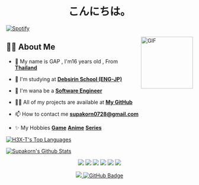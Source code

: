 <h1 align="center">こんにちは。</h1>

[![Spotify](https://novatorem-h3x-t.vercel.app/api/spotify)](https://open.spotify.com/user/314ljfgc3h2e3vrqtbm3tq35t5zq)


<img align="right" alt="GIF" height="140px" src="https://c.tenor.com/DXSGaTnT5tgAAAAC/green-aesthetic.gif" height="175px"/></a>

## 🙋‍♂️ About Me

- 🧢 My name is GAP , I'm16 years old , From **[Thailand](https://en.wikipedia.org/wiki/Thailand)** 

- 🏫 I'm studying at **[Debsirin School (ENG-JP)](https://www.debsirin.ac.th)**   

- 👯 I'm wana be a **[Software Engineer](https://en.wikipedia.org/wiki/Software_engineering)**

- 👨‍💻 All of my projects are available at **[My GitHub](https://github.com/H3X-T?tab=repositories)**

- 📫 How to contact me **supakorn0728@gmail.com**

- ✨ My Hobbies **[Game](https://steamcommunity.com/id/Hexterwannacry/)** **[Anime](https://myanimelist.net/profile/H3X-T)** **[Series](https://www.netflix.com/browse)**

<!-- ## 📌 Languages and Frameworks: (some still learning) -->

<p align="left"> 
    <!-- <a href="https://www.w3schools.com/html/default.asp" target="_blank"> <img src="https://img.icons8.com/color/48/000000/html-5.png"/></a> 
    <a href="https://www.w3schools.com/css/" target="_blank"> <img src="https://img.icons8.com/color/48/000000/css3.png"/></a> 
    <a href="https://www.w3schools.com/js/default.asp" target="_blank"><img src="https://img.icons8.com/color/48/000000/javascript.png"/></a> 
    <a href="https://getbootstrap.com" target="_blank"> <img src="https://img.icons8.com/color/48/000000/bootstrap.png"/></a> -->
    <!-- <a href="https://www.python.org" target="_blank"><img src="https://img.icons8.com/color/48/000000/python.png"/></a>
    <a href="https://www.php.net/" target="_blank"><img src="https://img.icons8.com/offices/48/000000/php-logo.png"/></a>
    <a href="https://en.wikipedia.org/wiki/C_(programming_language)" target="_blank"><img src="https://img.icons8.com/color/48/000000/c-programming.png"/></a>
    <a href="https://www.w3schools.com/cs/index.php" target="_blank"><img src="https://img.icons8.com/color/48/000000/c-sharp-logo.png"/></a> -->
    <!-- <a href="https://www.w3schools.com/cpp/default.asp" target="_blank"><img src="https://img.icons8.com/color/48/000000/c-plus-plus-logo.png"/></a> -->
<!--     <a href="https://www.w3schools.com/r/default.asp" target="_blank"><img src="https://img.icons8.com/external-becris-flat-becris/48/000000/external-r-data-science-becris-flat-becris.png"/></a> -->
    <!-- <a href="https://www.w3schools.com/sql/default.asp"target="_blank"><img src="https://img.icons8.com/external-tal-revivo-shadow-tal-revivo/48/000000/external-mysql-an-open-source-relational-database-management-system-logo-shadow-tal-revivo.png"/></a>
    <a href="https://go.dev/"target="_blank"><img src="https://img.icons8.com/color/48/000000/golang.png"/></a>
    <a href="https://www.w3schools.com/java/"target="_blank"><img src="https://img.icons8.com/color/48/000000/java-coffee-cup-logo--v1.png"/></a>
    <a href="https://kotlinlang.org/"target="_blank"><img src="https://img.icons8.com/color/48/000000/kotlin.png"/></a>
    <a href="https://dart.dev/"target="_blank"><img src="https://img.icons8.com/color/48/000000/dart.png"/></a>
    <a href="https://www.mongodb.com/"target="_blank"><img src="https://img.icons8.com/color/48/000000/mongodb.png"/></a>
    <a href="https://angular.io/"target="_blank"><img src="https://img.icons8.com/external-tal-revivo-color-tal-revivo/48/000000/external-angular-a-typescript-based-open-source-web-application-framework-logo-color-tal-revivo.png"/></a>
    <a href="https://reactjs.org/"target="_blank"><img src="https://img.icons8.com/color/48/000000/react-native.png"/></a>
    <a href="https://redux.js.org/"target="_blank"><img src="https://img.icons8.com/color/48/000000/redux.png"/></a>
    <a href="https://nodejs.org/en/"target="_blank"><img src="https://img.icons8.com/color/48/000000/nodejs.png"/></a>
    <a href="https://vuejs.org/"target="_blank"><img src="https://img.icons8.com/color/48/000000/vue-js.png"/></a>
    <a href="https://www.djangoproject.com/"target="_blank"><img src="https://img.icons8.com/color/48/000000/django.png"/></a>
    <a href="https://flask.palletsprojects.com/en/2.0.x/"target="_blank"><img src="https://img.icons8.com/ios/48/000000/flask.png"/></a>
    <a href="https://www.w3schools.com/jquERy/default.asp"target="_blank"><img src="https://img.icons8.com/external-tal-revivo-shadow-tal-revivo/48/000000/external-jquery-is-a-javascript-library-designed-to-simplify-html-logo-shadow-tal-revivo.png"/></a>
    <a href="https://mariadb.org/"target="_blank"><img src="https://img.icons8.com/color/48/000000/maria-db.png"/></a> -->
<!--     <a href="https://www.rust-lang.org/"target="_blank"><img src="https://img.icons8.com/external-tal-revivo-color-tal-revivo/48/000000/external-rust-is-a-multi-paradigm-system-programming-language-logo-color-tal-revivo.png"/></a> -->
<!--     <a href="https://www.ruby-lang.org/en/"target="_blank"><img src="https://img.icons8.com/windows/48/000000/ruby-on-rails.png"/></a>  -->
    <!-- <a href="https://www.typescriptlang.org/"target="_blank"><img src="https://img.icons8.com/color/48/000000/typescript.png"/></a>
    <a href="https://nuxtjs.org/"target="_blank"><img src="https://img.icons8.com/external-tal-revivo-shadow-tal-revivo/48/000000/external-nuxt-js-a-free-and-open-source-web-application-framework-logo-shadow-tal-revivo.png"/></a>
    <a href="https://mui.com/"target="_blank"><img src="https://img.icons8.com/color/48/000000/material-ui.png"/></a>
    <a href="https://laravel.com/"target="_blank"><img src="https://img.icons8.com/fluency/48/000000/laravel.png"/></a> -->
    
</p>

<!-- ## ⚒️ Tools :
<p align="left"> 
    <a href="https://code.visualstudio.com/" target="_blank"><img src="https://img.icons8.com/color/48/000000/visual-studio-code-2019.png"/></a> 
    <a href="https://visualstudio.microsoft.com/" target="_blank"><img src="https://img.icons8.com/color/48/000000/visual-studio.png"/></a> 
    <a href="https://www.jetbrains.com/pycharm/" target="_blank"><img src="https://img.icons8.com/color/48/000000/pycharm.png"/></a> 
    <a href="https://www.jetbrains.com/idea/" target="_blank"><img src="https://img.icons8.com/color/48/000000/intellij-idea.png"/></a> 
    <a href="https://www.jetbrains.com/webstorm/" target="_blank"><img src="https://img.icons8.com/color/48/000000/webstorm.png"/></a> 
    <a href="https://neovim.io/" target="_blank"><img src="https://img.icons8.com/external-tal-revivo-filled-tal-revivo/48/000000/external-vim-a-highly-configurable-text-editor-for-efficiently-creating-and-changing-any-kind-of-text-logo-filled-tal-revivo.png"/></a>
    <a href="https://www.sublimetext.com/"target="_blank"><img src="https://img.icons8.com/fluency/48/000000/sublime-text.png"/></a>
    <a href="https://unity.com/" target="_blank"><img src="https://img.icons8.com/ios-filled/50/000000/unity.png"/></a> 
    <a href="https://www.docker.com/" target="_blank"><img src="https://img.icons8.com/fluency/48/000000/docker.png"/></a> 
    <a href="https://www.figma.com/files/recent?fuid=1060970518427022260" target="_blank"><img src="https://img.icons8.com/color/48/000000/figma--v1.png"/></a>
    <a href="https://git-scm.com/" target="_blank"><img src="https://img.icons8.com/color/48/000000/git.png"/></a>
    <a href="https://jupyter.org/" target="_blank"><img src="https://img.icons8.com/fluency/48/000000/jupyter.png"/></a>
    <a href="https://atom.io/"target="_blank"><img src="https://img.icons8.com/external-tal-revivo-color-tal-revivo/48/000000/external-atom-solutions-is-an-it-consultancy-focused-on-delivering-technology-oriented-solutions-logo-color-tal-revivo.png"/></a>

</p> -->

<p align="left">
      <a href="https://github.com/H3X-T/github-readme-stats"><img alt="H3X-T's Top Languages" src="https://github-readme-stats.vercel.app/api/top-langs/?username=H3X-T&langs_count=10&hide=jupyter notebook&layout=compact&theme=merko&hide_border=true&custom_title=Languages" /></a>
    <!-- <a href="https://github.com/H3X-T/github-readme-streak-stats">
        <img title="🔥 Get streak stats for your profile at git.io/streak-stats" alt= "Supakorn's streak" src="https://github-readme-streak-stats.herokuapp.com/?user=H3X-T&theme=merko&hide_border=true&stroke=0000&background=0a0f0b"/></a> -->
</p>

<!-- ## 📊 My Github Stats -->

<a href="https://github.com/H3X-T/github-readme-stats"><img alt="Supakorn's Github Stats" src="https://github-readme-stats.vercel.app/api?username=H3X-T&show_icons=true&count_private=true&theme=merko&hide_border=true&bg_color=0a0f0b" /></a>


<!-- <a href="https://github.com/H3X-T/github-readme-activity-graph"><img alt="Supakorn's Activity Graph" src="https://activity-graph.herokuapp.com/graph?username=H3X-T&bg_color=0a0f0b&color=a4d100&line=587a21&point=FFFFFF&hide_border=true" /></a> -->



<!-- ## 🔖 Connect me: -->
<p align="center">
<a href = "https://www.facebook.com/spkngap/"><img src="https://img.icons8.com/fluency/48/000000/facebook.png"/></a>
<a href = "https://www.instagram.com/supakornigm/"><img src="https://img.icons8.com/fluent/48/000000/instagram-new.png"/></a>
<a href ="https://steamcommunity.com/id/Hexterwannacry/"><img src="https://img.icons8.com/fluency/48/000000/steam.png"/></a>
<a href = "https://stackoverflow.com/users/15500652/supakorn"><img src="https://img.icons8.com/color/48/000000/stackoverflow.png"/></a>
<a href = "https://www.linkedin.com/in/supakorn-undefined-33090a229/"><img src="https://img.icons8.com/color/48/000000/linkedin.png"/></a>
<a href = "https://discord.gg/beVRbVVthh"><img src="https://img.icons8.com/color/48/000000/discord-new-logo.png"/></a>
</p>

<!-- ## ❤️ Views and Followers -->
<p align="center">
<a href="https://github.com/H3X-T/github-profile-views-counter">
    <img src="https://komarev.com/ghpvc/?username=H3X-T">
</a>
<a href="https://github.com/H3X-T?tab=followers"><img src="https://img.shields.io/github/followers/H3X-T?label=Followers&style=social" alt="GitHub Badge"></a>
